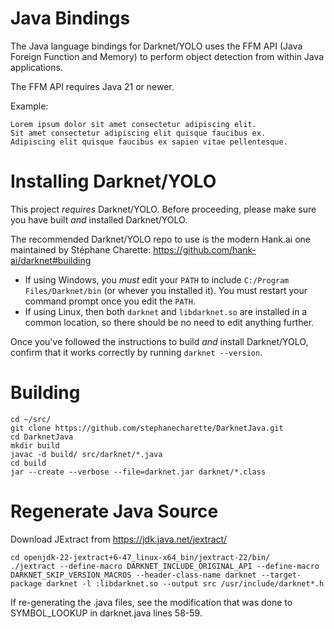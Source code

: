 # Java Bindings

The Java language bindings for Darknet/YOLO uses the FFM API (Java Foreign Function and Memory) to perform object detection from within Java applications.

The FFM API requires Java 21 or newer.

Example:

    Lorem ipsum dolor sit amet consectetur adipiscing elit.
    Sit amet consectetur adipiscing elit quisque faucibus ex.
    Adipiscing elit quisque faucibus ex sapien vitae pellentesque.

# Installing Darknet/YOLO

This project *requires* Darknet/YOLO.  Before proceeding, please make sure you have built _and_ installed Darknet/YOLO.

The recommended Darknet/YOLO repo to use is the modern Hank.ai one maintained by Stéphane Charette:  https://github.com/hank-ai/darknet#building

- If using Windows, you *must* edit your `PATH` to include `C:/Program Files/Darknet/bin` (or whever you installed it).  You must restart your command prompt once you edit the `PATH`.
- If using Linux, then both `darknet` and `libdarknet.so` are installed in a common location, so there should be no need to edit anything further.

Once you've followed the instructions to build _and_ install Darknet/YOLO, confirm that it works correctly by running `darknet --version`.

# Building

    cd ~/src/
    git clone https://github.com/stephanecharette/DarknetJava.git
    cd DarknetJava
    mkdir build
    javac -d build/ src/darknet/*.java
    cd build
    jar --create --verbose --file=darknet.jar darknet/*.class

# Regenerate Java Source

Download JExtract from https://jdk.java.net/jextract/

    cd openjdk-22-jextract+6-47_linux-x64_bin/jextract-22/bin/
    ./jextract --define-macro DARKNET_INCLUDE_ORIGINAL_API --define-macro DARKNET_SKIP_VERSION_MACROS --header-class-name darknet --target-package darknet -l :libdarknet.so --output src /usr/include/darknet*.h

If re-generating the .java files, see the modification that was done to SYMBOL_LOOKUP in darknet.java lines 58-59.
